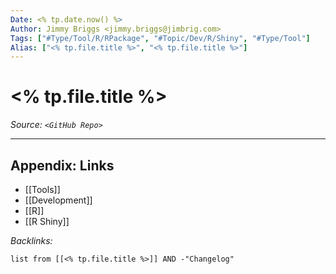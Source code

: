 ```yaml
---
Date: <% tp.date.now() %>
Author: Jimmy Briggs <jimmy.briggs@jimbrig.com>
Tags: ["#Type/Tool/R/RPackage", "#Topic/Dev/R/Shiny", "#Type/Tool"]
Alias: ["<% tp.file.title %>", "<% tp.file.title %>"]
---
```


# <% tp.file.title %>

*Source: `<GitHub Repo>`*

***

## Appendix: Links

- [[Tools]]
- [[Development]]
- [[R]]
- [[R Shiny]]


*Backlinks:*

```dataview
list from [[<% tp.file.title %>]] AND -"Changelog"
```